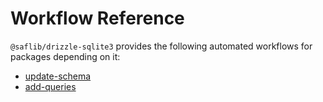 # Workflow Reference

`@saflib/drizzle-sqlite3` provides the following automated workflows for packages depending on it:

- [update-schema](./update-schema.md)
- [add-queries](./add-queries.md)